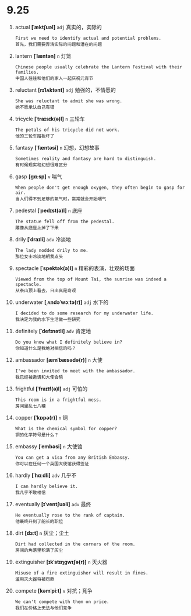 # 9.25

1. actual **[ˈæktʃuəl]** `adj` 真实的，实际的

   ```
   First we need to identify actual and potential problems.
   首先，我们需要弄清实际的问题和潜在的问题
   ```

2. lantern **[ˈlæntən]** `n` 灯笼

   ```
   Chinese people usually celebrate the Lantern Festival with their families.
   中国人往往和他们的家人一起庆祝元宵节
   ```

3. reluctant **[rɪˈlʌktənt]** `adj` 勉强的，不情愿的

   ```
   She was reluctant to admit she was wrong.
   她不愿承认自己有错
   ```

4. tricycle **[ˈtraɪsɪk(ə)l]** `n` 三轮车

   ```
   The petals of his tricycle did not work.
   他的三轮车踏板坏了
   ```

5. fantasy **[ˈfæntəsi]** `n` 幻想，幻想故事

   ```
   Sometimes reality and fantasy are hard to distinguish.
   有时候现实和幻想很难区分
   ```

6. gasp **[ɡɑːsp]** `v` 喘气

   ```
   When people don't get enough oxygen, they often begin to gasp for air.
   当人们得不到足够的氧气时，常常就会开始喘气
   ```

7. pedestal **[ˈpedɪst(ə)l]** `n` 底座

   ```
   The statue fell off from the pedestal.
   雕像从底座上掉了下来
   ```

8. drily **[ˈdraɪli]** `adv` 冷淡地

   ```
   The lady nodded drily to me.
   那位女士冷淡地朝我点头
   ```

9. spectacle **[ˈspektək(ə)l]** `n` 精彩的表演，壮观的场面

   ```
   Viewed from the top of Mount Tai, the sunrise was indeed a spectacle.
   从泰山顶上看去，日出真是奇观
   ```

10. underwater **[ˌʌndəˈwɔːtə(r)]** `adj` 水下的

    ```
    I decided to do some research for my underwater life.
    我决定为我的水下生活做一些研究
    ```

11. definitely **[ˈdefɪnətli]** `adv` 肯定地

    ```
    Do you know what I definitely believe in?
    你知道什么是我绝对相信的吗？
    ```

12. ambassador **[æmˈbæsədə(r)]** `n` 大使

    ```
    I've been invited to meet with the ambassador.
    我已经被邀请和大使会晤
    ```

13. frightful **[ˈfraɪtf(ə)l]** `adj` 可怕的

    ```
    This room is in a frightful mess.
    房间里乱七八糟
    ```

14. copper **[ˈkɒpə(r)]** `n` 铜

    ```
    What is the chemical symbol for copper?
    铜的化学符号是什么？
    ```

15. embassy **[ˈembəsi]** `n` 大使馆

    ```
    You can get a visa from any British Embassy.
    你可以在任何一个英国大使馆获得签证
    ```

16. hardly **[ˈhɑːdli]** `adv` 几乎不

    ```
    I can hardly believe it.
    我几乎不敢相信
    ```

17. eventually **[ɪˈventʃuəli]** `adv` 最终

    ```
    He eventually rose to the rank of captain.
    他最终升到了船长的职位
    ```

18. dirt **[dɜːt]** `n` 灰尘；尘土

    ```
    Dirt had collected in the corners of the room.
    房间的角落里积满了灰尘
    ```

19. extinguisher **[ɪkˈstɪŋɡwɪʃə(r)]** `n` 灭火器

    ```
    Misuse of a fire extinguisher will result in fines.
    滥用灭火器将被罚款
    ```

20. compete **[kəmˈpiːt]** `v` 对抗；竞争
    ```
    We can't compete with them on price.
    我们在价格上无法与他们竞争
    ```
